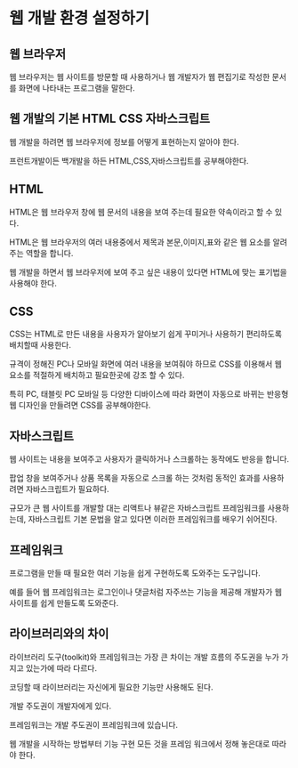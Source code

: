 웹 개발 환경 설정하기
====

웹 브라우저
---

웹 브라우저는 웹 사이트를 방문할 때 사용하거나 웹 개발자가 웹 편집기로 작성한 문서를 화면에 나타내는 프로그램을 말한다.

웹 개발의 기본 HTML CSS 자바스크립트
---

웹 개발을 하려면 웹 브라우저에 정보를 어떻게 표현하는지 알아야 한다.

프런트개발이든 백개발을 하든 HTML,CSS,자바스크립트를 공부해야한다.

HTML
---

HTML은 웹 브라우저 창에 웹 문서의 내용을 보여 주는데 필요한 약속이라고 할 수 있다.

HTML은 웹 브라우저의 여러 내용중에서 제목과 본문,이미지,표와 같은 웹 요소를 알려주는 역할을 합니다.

웹 개발을 하면서 웹 브라우저에 보여 주고 싶은 내용이 있다면 HTML에 맞는 표기법을 사용해야 한다.

CSS
---

CSS는 HTML로 만든 내용을 사용자가 알아보기 쉽게 꾸미거나 사용하기 편리하도록 배치할때 사용한다.

규격이 정해진 PC나 모바일 화면에 여러 내용을 보여줘야 하므로 CSS를 이용해서 웹 요소를 적절하게 배치하고 필요한곳에 강조 할 수 있다.

특히 PC, 태블릿 PC 모바일 등 다양한 디바이스에 따라 화면이 자동으로 바뀌는 반응형 웹 디자인을 만들려면 CSS를 공부해야한다.


자바스크립트
---

웹 사이트는 내용을 보여주고 사용자가 클릭하거나 스크롤하는 동작에도 반응을 합니다.

팝업 창을 보여주거나 상품 목록을 자동으로 스크롤 하는 것처럼 동적인 효과를 사용하려면 자바스크립트가 필요하다.

규모가 큰 웹 사이트를 개발할 대는 리액트나 뷰같은 자바스크립트 프레임워크를 사용하는데, 자바스크립트 기본 문법을 알고 있다면 이러한 프레임워크를 배우기 쉬어진다.

프레임워크
---

프로그램을 만들 때 필요한 여러 기능을 쉽게 구현하도록 도와주는 도구입니다.

예를 들어 웹 프레임워크는 로그인이나 댓글처럼 자주쓰는 기능을 제공해 개발자가 웹 사이트를 쉽게 만들도록 도와준다.

라이브러리와의 차이
---

라이브러리 도구(toolkit)와 프레임워크는 가장 큰 차이는 개발 흐름의 주도권을 누가 가지고 있는가에 따라 다르다.

코딩할 때 라이브러리는 자신에게 필요한 기능만 사용해도 된다.

개발 주도권이 개발자에게 있다.

프레임워크는 개발 주도권이 프레임워크에 있습니다.

웹 개발을 시작하는 방법부터 기능 구현 모든 것을 프레임 워크에서 정해 놓은대로 따라야 한다.









